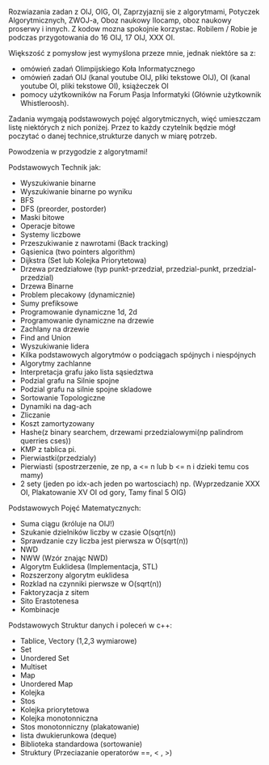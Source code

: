 Rozwiazania zadan z OIJ, OIG, OI, Zaprzyjaznij sie z algorytmami, Potyczek Algorytmicznych, ZWOJ-a, Oboz naukowy Ilocamp, oboz naukowy proserwy i innych.
Z kodow mozna spokojnie korzystac.
Robilem / Robie je podczas przygotowania do 16 OIJ, 17 OIJ, XXX OI.

Większość z pomysłow jest wymyślona przeze mnie, jednak niektóre sa z:
- omówień zadań Olimpijskiego Koła Informatycznego
- omówień zadań OIJ (kanal youtube OIJ, pliki tekstowe OIJ), OI (kanal youtube OI, pliki tekstowe OI), książeczek OI
- pomocy użytkowników na Forum Pasja Informatyki (Głównie użytkownik Whistleroosh).

Zadania wymgają podstawowych pojęć algorytmicznych, więć umieszczam listę niektórych z nich poniżej.
Przez to każdy czytelnik będzie mógł poczytać o danej technice,strukturze danych w miarę potrzeb.


Powodzenia w przygodzie z algorytmami!


Podstawowych Technik jak:
- Wyszukiwanie binarne
- Wyszukiwanie binarne po wyniku
- BFS 
- DFS (preorder, postorder)
- Maski bitowe
- Operacje bitowe
- Systemy liczbowe
- Przeszukiwanie z nawrotami (Back tracking)
- Gąsienica (two pointers algorithm)
- Dijkstra (Set lub Kolejka Priorytetowa)
- Drzewa przedziałowe (typ punkt-przedział, przedzial-punkt, przedzial-przedzial)
- Drzewa Binarne
- Problem plecakowy (dynamicznie)
- Sumy prefiksowe
- Programowanie dynamiczne 1d, 2d
- Programowanie dynamiczne na drzewie
- Zachlany na drzewie
- Find and Union
- Wyszukiwanie lidera
- Kilka podstawowych algorytmów o podciągach spójnych i niespójnych
- Algorytmy zachlanne
- Interpretacja grafu jako lista sąsiedztwa
- Podzial grafu na Silnie spojne
- Podzial grafu na silnie spojne skladowe
- Sortowanie Topologiczne
- Dynamiki na dag-ach
- Zliczanie
- Koszt zamortyzowany
- Hashe(z binary searchem, drzewami przedzialowymi(np palindrom querries cses))
- KMP z tablica pi.
- Pierwiastki(przedzialy)
- Pierwiasti (spostrzerzenie, ze np, a <= n lub b <= n i dzieki temu cos mamy)
- 2 sety (jeden po idx-ach jeden po wartosciach) np. (Wyprzedzanie XXX OI, Plakatowanie XV OI od gory, Tamy final 5 OIG)

Podstawowych Pojęć Matematycznych:
- Suma ciągu (króluje na OIJ!)
- Szukanie dzielników liczby w czasie O(sqrt(n))
- Sprawdzanie czy liczba jest pierwsza w O(sqrt(n))
- NWD
- NWW (Wzór znając NWD)
- Algorytm Euklidesa (Implementacja, STL)
- Rozszerzony algorytm euklidesa
- Rozklad na czynniki pierwsze w O(sqrt(n))
- Faktoryzacja z sitem
- Sito Erastotenesa
- Kombinacje

Podstawowych Struktur danych i poleceń w c++:
- Tablice, Vectory (1,2,3 wymiarowe)
- Set
- Unordered Set
- Multiset
- Map
- Unordered Map
- Kolejka
- Stos
- Kolejka priorytetowa
- Kolejka monotonniczna
- Stos monotonniczny (plakatowanie)
- lista dwukierunkowa (deque)
- Biblioteka standardowa (sortowanie)
- Struktury (Przeciazanie operatorów ==, < , >)

